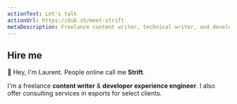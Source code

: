 ```yaml
---
actionText: Let's talk
actionUrl: https://dub.sh/meet-strift
metaDescription: Freelance content writer, technical writer, and developer experience engineer for developer tools. Also offering writing and consulting services in esports.
---
```


## Hire me

👋 Hey, I'm Laurent. People online call me **Strift**.

I'm a freelance **content writer** & **developer experience engineer**. I also offer consulting services in esports for select clients.
